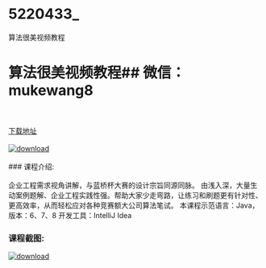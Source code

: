 # 5220433_
算法很美视频教程
# 算法很美视频教程## 微信：mukewang8
<br/></br>[下载地址](http://www.36tz.cn/article/5220433 "下载地址")
<br/></br>[![download](http://36tz.cn/muke_img/2021_07_1-34-300x194.png "下载地址")](http://www.36tz.cn/article/5220433 "下载地址")
<br/></br>### 课程介绍:<br/></br>企业工程需求视角讲解，与蓝桥杯大赛的设计宗旨同源同脉。
由浅入深，大量生动案例题解、企业工程实践性强。帮助大家少走弯路，让练习和刷题更有针对性、更高效率，从而轻松应对各种竞赛额大公司算法笔试。
本课程示范语言：Java，版本：6、7、8
开发工具：IntelliJ Idea

### 课程截图:
[![download](http://36tz.cn/muke_img/2021_07_2-33.png "下载地址")](http://www.36tz.cn/article/5220433 "下载地址")
